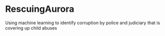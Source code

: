 # RescuingAurora
Using machine learning to identify corruption by police and judiciary that is covering up child abuses
